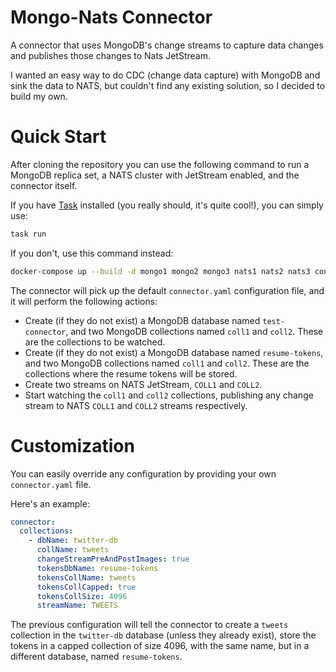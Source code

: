 # Mongo-Nats Connector

A connector that uses MongoDB's change streams to capture data changes and publishes those changes to Nats JetStream.

I wanted an easy way to do CDC (change data capture) with MongoDB and sink the data to NATS, but couldn't find any existing solution, so
I decided to build my own.

# Quick Start

After cloning the repository you can use the following command to run a MongoDB replica set, a NATS cluster with 
JetStream enabled, and the connector itself.

If you have [Task](https://taskfile.dev/) installed (you really should, it's quite cool!), you can simply use:

```bash
task run
```

If you don't, use this command instead:

```bash
docker-compose up --build -d mongo1 mongo2 mongo3 nats1 nats2 nats3 connector
```

The connector will pick up the default `connector.yaml` configuration file, and it will perform the following actions:
* Create (if they do not exist) a MongoDB database named `test-connector`, and two MongoDB collections named `coll1` 
and `coll2`. These are the collections to be watched.
* Create (if they do not exist) a MongoDB database named `resume-tokens`, and two MongoDB collections named `coll1` 
and `coll2`. These are the collections where the resume tokens will be stored.
* Create two streams on NATS JetStream, `COLL1` and `COLL2`.
* Start watching the `coll1` and `coll2` collections, publishing any change stream to NATS `COLL1` and `COLL2` streams 
respectively.

# Customization

You can easily override any configuration by providing your own `connector.yaml` file.

Here's an example:

```yaml
connector:
  collections:
    - dbName: twitter-db
      collName: tweets
      changeStreamPreAndPostImages: true
      tokensDbName: resume-tokens
      tokensCollName: tweets
      tokensCollCapped: true
      tokensCollSize: 4096
      streamName: TWEETS
```

The previous configuration will tell the connector to create a `tweets` collection in the `twitter-db` database 
(unless they already exist), store the tokens in a capped collection of size 4096, with the same name, but in a 
different database, named `resume-tokens`.
